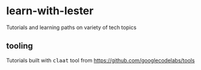 # learn-with-lester
Tutorials and learning paths on variety of tech topics

## tooling
Tutorials built with <samp>claat</samp> tool from https://github.com/googlecodelabs/tools
